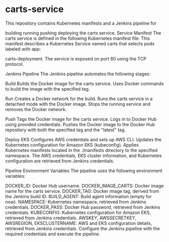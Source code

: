 # carts-service

This repository contains Kubernetes manifests and a Jenkins pipeline for

building
running
pushing
deploying the carts service.
Service Manifest
The carts service is defined in the following Kubernetes manifest file: This manifest describes a Kubernetes Service named carts that selects pods labeled with app:

carts-deployment.
The service is exposed on port 80 using the TCP protocol.

Jenkins Pipeline
The Jenkins pipeline automates the following stages:

Build
Builds the Docker image for the carts service. Uses Docker commands to build the image with the specified tag.

Run
Creates a Docker network for the build. Runs the carts service in a detached mode with the Docker image. Stops the running service and removes the Docker network.

Push
Tags the Docker image for the carts service. Logs in to Docker Hub using provided credentials. Pushes the Docker image to the Docker Hub repository with both the specified tag and the "latest" tag.

Deploy EKS
Configures AWS credentials and sets up AWS CLI. Updates the Kubernetes configuration for Amazon EKS (kubeconfig). Applies Kubernetes manifests located in the ./manifests directory to the specified namespace. The AWS credentials, EKS cluster information, and Kubernetes configuration are retrieved from Jenkins credentials.

Pipeline Environment Variables
The pipeline uses the following environment variables:

  DOCKER_ID: Docker Hub username.
  DOCKER_IMAGE_CARTS: Docker image name for the carts service.
  DOCKER_TAG: Docker image tag, derived from the Jenkins build ID.
  BUILD_AGENT: Build agent information (empty for now).
  NAMESPACE: Kubernetes namespace, retrieved from Jenkins credentials.
  DOCKER_PASS: Docker Hub password, retrieved from Jenkins credentials.
  KUBECONFIG: Kubernetes configuration for Amazon EKS, retrieved from Jenkins credentials.
  AWSKEY, AWSSECRETKEY, AWSREGION, EKSCLUSTERNAME: AWS and EKS configuration details, retrieved from Jenkins credentials.
Configure the Jenkins pipeline with the required credentials and execute the pipeline.
